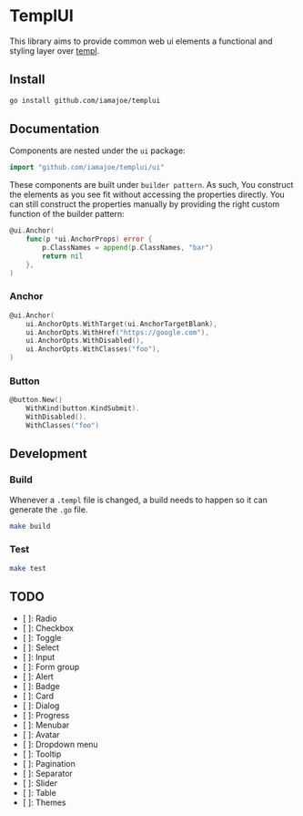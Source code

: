 # TemplUI

This library aims to provide common web ui elements a functional and styling layer over [templ](https://github.com/a-h/templ).

## Install

```sh
go install github.com/iamajoe/templui
```

## Documentation

Components are nested under the `ui` package:
```go
import "github.com/iamajoe/templui/ui"
```

These components are built under `builder pattern`. As such, You construct the elements as you see fit without accessing the properties directly.
You can still construct the properties manually by providing the right custom function of the builder pattern:
```go
@ui.Anchor(
    func(p *ui.AnchorProps) error {
        p.ClassNames = append(p.ClassNames, "bar")
        return nil
    },
)
```

### Anchor

```go
@ui.Anchor(
    ui.AnchorOpts.WithTarget(ui.AnchorTargetBlank),
    ui.AnchorOpts.WithHref("https://google.com"),
    ui.AnchorOpts.WithDisabled(),
    ui.AnchorOpts.WithClasses("foo"),
)
```

### Button

```go
@button.New()
    WithKind(button.KindSubmit).
    WithDisabled().
    WithClasses("foo")
```

## Development

### Build

Whenever a `.templ` file is changed, a build needs to happen so it can generate the `.go` file.

```sh
make build
```

### Test

```sh
make test
```

## TODO

- [ ]: Radio
- [ ]: Checkbox
- [ ]: Toggle
- [ ]: Select
- [ ]: Input
- [ ]: Form group
- [ ]: Alert
- [ ]: Badge
- [ ]: Card
- [ ]: Dialog
- [ ]: Progress
- [ ]: Menubar
- [ ]: Avatar
- [ ]: Dropdown menu
- [ ]: Tooltip
- [ ]: Pagination
- [ ]: Separator
- [ ]: Slider
- [ ]: Table
- [ ]: Themes
